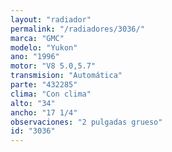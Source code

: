 ```yaml
---
layout: "radiador"
permalink: "/radiadores/3036/"
marca: "GMC"
modelo: "Yukon"
ano: "1996"
motor: "V8 5.0,5.7"
transmision: "Automática"
parte: "432285"
clima: "Con clima"
alto: "34"
ancho: "17 1/4"
observaciones: "2 pulgadas grueso"
id: "3036"
---
```


